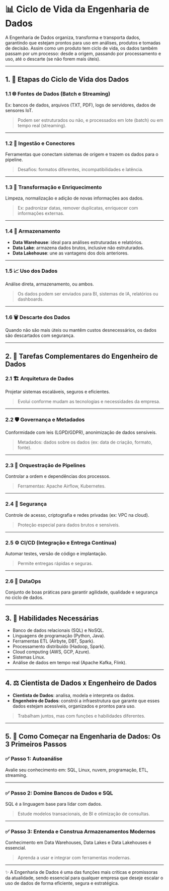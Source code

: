 # 📊 Ciclo de Vida da Engenharia de Dados

A Engenharia de Dados organiza, transforma e transporta dados, garantindo que estejam prontos para uso em análises, produtos e tomadas de decisão. Assim como um produto tem ciclo de vida, os dados também passam por um processo: desde a origem, passando por processamento e uso, até o descarte (se não forem mais úteis).

---

## 1. 🔁 Etapas do Ciclo de Vida dos Dados

### 1.1 🌐 Fontes de Dados (Batch e Streaming)

Ex: bancos de dados, arquivos (TXT, PDF), logs de servidores, dados de sensores IoT.

> Podem ser estruturados ou não, e processados em lote (batch) ou em tempo real (streaming).

---

### 1.2 🔌 Ingestão e Conectores

Ferramentas que conectam sistemas de origem e trazem os dados para o pipeline.

> Desafios: formatos diferentes, incompatibilidades e latência.

---

### 1.3 🧪 Transformação e Enriquecimento

Limpeza, normalização e adição de novas informações aos dados.

> Ex: padronizar datas, remover duplicatas, enriquecer com informações externas.

---

### 1.4 💾 Armazenamento

- **Data Warehouse**: ideal para análises estruturadas e relatórios.
- **Data Lake**: armazena dados brutos, inclusive não estruturados.
- **Data Lakehouse**: une as vantagens dos dois anteriores.

---

### 1.5 📈 Uso dos Dados

Análise direta, armazenamento, ou ambos.

> Os dados podem ser enviados para BI, sistemas de IA, relatórios ou dashboards.

---

### 1.6 🗑️ Descarte dos Dados

Quando não são mais úteis ou mantêm custos desnecessários, os dados são descartados com segurança.

---

## 2. 🧰 Tarefas Complementares do Engenheiro de Dados

### 2.1 🏗️ Arquitetura de Dados

Projetar sistemas escaláveis, seguros e eficientes.

> Evolui conforme mudam as tecnologias e necessidades da empresa.

---

### 2.2 🛡️ Governança e Metadados

Conformidade com leis (LGPD/GDPR), anonimização de dados sensíveis.

> Metadados: dados sobre os dados (ex: data de criação, formato, fonte).

---

### 2.3 🧩 Orquestração de Pipelines

Controlar a ordem e dependências dos processos.

> Ferramentas: Apache Airflow, Kubernetes.

---

### 2.4 🔐 Segurança

Controle de acesso, criptografia e redes privadas (ex: VPC na cloud).

> Proteção especial para dados brutos e sensíveis.

---

### 2.5 ⚙️ CI/CD (Integração e Entrega Contínua)

Automar testes, versão de código e implantação.

> Permite entregas rápidas e seguras.

---

### 2.6 🔄 DataOps

Conjunto de boas práticas para garantir agilidade, qualidade e segurança no ciclo de dados.

---

## 3. 🧠 Habilidades Necessárias

- Banco de dados relacionais (SQL) e NoSQL.
- Linguagens de programação (Python, Java).
- Ferramentas ETL (Airbyte, DBT, Spark).
- Processamento distribuído (Hadoop, Spark).
- Cloud computing (AWS, GCP, Azure).
- Sistemas Linux.
- Análise de dados em tempo real (Apache Kafka, Flink).

---

## 4. ⚖️ Cientista de Dados x Engenheiro de Dados

- **Cientista de Dados**: analisa, modela e interpreta os dados.
- **Engenheiro de Dados**: constrói a infraestrutura que garante que esses dados estejam acessíveis, organizados e prontos para uso.

> Trabalham juntos, mas com funções e habilidades diferentes.

---

## 5. 🚀 Como Começar na Engenharia de Dados: Os 3 Primeiros Passos

### ✅ Passo 1: Autoanálise

Avalie seu conhecimento em: SQL, Linux, nuvem, programação, ETL, streaming.

---

### ✅ Passo 2: Domine Bancos de Dados e SQL

SQL é a linguagem base para lidar com dados.

> Estude modelos transacionais, de BI e otimização de consultas.

---

### ✅ Passo 3: Entenda e Construa Armazenamentos Modernos

Conhecimento em Data Warehouses, Data Lakes e Data Lakehouses é essencial.

> Aprenda a usar e integrar com ferramentas modernas.

---

✨ A Engenharia de Dados é uma das funções mais críticas e promissoras da atualidade, sendo essencial para qualquer empresa que deseje escalar o uso de dados de forma eficiente, segura e estratégica.
